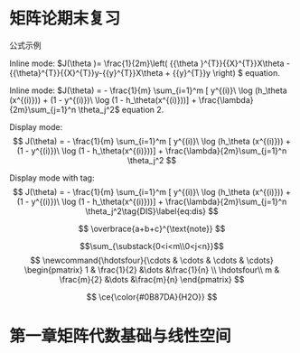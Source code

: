 # 矩阵论期末复习

公式示例

Inline mode: $J(\theta )= \frac{1}{2m}\left( {{\theta }^{T}}{{X}^{T}}X\theta -{{\theta}^{T}}{{X}^{T}}y-{{y}^{T}}X\theta + {{y}^{T}}y \right) $ equation.

Inline mode: $J(\theta) = - \frac{1}{m} \sum_{i=1}^m [ y^{(i)}\ \log (h_\theta (x^{(i)})) + (1 - y^{(i)})\ \log (1 - h_\theta(x^{(i)}))] + \frac{\lambda}{2m}\sum_{j=1}^n \theta_j^2$ equation 2.

Display mode:
$$
J(\theta) = - \frac{1}{m} \sum_{i=1}^m [ y^{(i)}\ \log (h_\theta (x^{(i)})) + (1 - y^{(i)})\ \log (1 - h_\theta(x^{(i)}))] + \frac{\lambda}{2m}\sum_{j=1}^n \theta_j^2
$$


Display mode with tag:
$$
J(\theta) = - \frac{1}{m} \sum_{i=1}^m [ y^{(i)}\ \log (h_\theta (x^{(i)})) + (1 - y^{(i)})\ \log (1 - h_\theta(x^{(i)}))] + \frac{\lambda}{2m}\sum_{j=1}^n \theta_j^2\tag{DIS}\label{eq:dis}
$$

$$
\overbrace{a+b+c}^{\text{note}}
$$



 $$\sum_{\substack{0<i<m\\0<j<n}}$$
$$
\newcommand{\hdotsfour}{\cdots & \cdots & \cdots & \cdots}
\begin{pmatrix}
 1     &  \frac{1}{2}  &\dots  &\frac{1}{n} \\
 \hdotsfour\\
 m     &  \frac{m}{2} &\dots  &\frac{m}{n}
 \end{pmatrix}
$$

$$
\ce{\color{#0B87DA}{H2O}}
$$








# 第一章矩阵代数基础与线性空间
